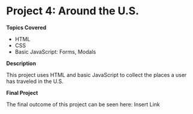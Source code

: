 # Project 4: Around the U.S.

**Topics Covered**
* HTML
* CSS
* Basic JavaScript: Forms, Modals

**Description**

This project uses HTML and basic JavaScript to collect the places a user has traveled in the U.S.

**Final Project**

The final outcome of this project can be seen here: Insert Link